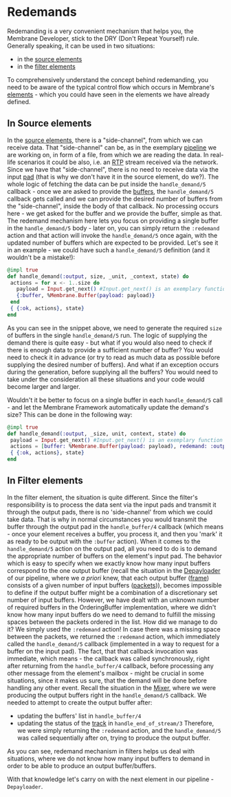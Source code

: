 # Redemands

Redemanding is a very convenient mechanism that helps you, the Membrane Developer, stick to the DRY (Don't Repeat Yourself) rule.
Generally speaking, it can be used in two situations:

- in the [source elements](../glossary/glossary.md#source)
- in the [filter elements](../glossary/glossary.md#filter)

To comprehensively understand the concept behind redemanding, you need to be aware of the typical control flow which occurs in Membrane's [elements](../glossary/glossary.md#element) - which you could have seen in the elements we have already defined.

## In Source elements

In the [source elements](../glossary/glossary.md#source), there is a "side-channel", from which we can receive data. That "side-channel" can be, as in the exemplary [pipeline](../glossary/glossary.md#pipeline) we are working on, in form of a file, from which we are reading the data. In real-life scenarios it could be also, i.e. an [RTP](../glossary/glossary.md#rtp) stream received via the network. Since we have that "side-channel", there is no need to receive data via the input [pad](../glossary/glossary.md#pad) (that is why we don't have it in the source element, do we?).
The whole logic of fetching the data can be put inside the `handle_demand/5` callback - once we are asked to provide the [buffers](../glossary/glossary.md#buffer), the `handle_demand/5` callback gets called and we can provide the desired number of buffers from the "side-channel", inside the body of that callback. No processing occurs here - we get asked for the buffer and we provide the buffer, simple as that.
The redemand mechanism here lets you focus on providing a single buffer in the `handle_demand/5` body - later on, you can simply return the `:redemand` action and that action will invoke the `handle_demand/5` once again, with the updated number of buffers which are expected to be provided. Let's see it in an example - we could have such a `handle_demand/5` definition (and it wouldn't be a mistake!):

```elixir
@impl true
def handle_demand(:output, size, _unit, _context, state) do
 actions = for x <- 1..size do
   payload = Input.get_next() #Input.get_next() is an exemplary function which could be providing data
   {:buffer, %Membrane.Buffer(payload: payload)}
 end
 { {:ok, actions}, state}
end
```

As you can see in the snippet above, we need to generate the required `size` of buffers in the single `handle_demand/5` run. The logic of supplying the demand there is quite easy - but what if you would also need to check if there is enough data to provide a sufficient number of buffer? You would need to check it in advance (or try to read as much data as possible before supplying the desired number of buffers). And what if an exception occurs during the generation, before supplying all the buffers?
You would need to take under the consideration all these situations and your code would become larger and larger.

Wouldn't it be better to focus on a single buffer in each `handle_demand/5` call - and let the Membrane Framework automatically update the demand's size? This can be done in the following way:

```elixir
@impl true
def handle_demand(:output, _size, unit, context, state) do
 payload = Input.get_next() #Input.get_next() is an exemplary function which could be providing data
 actions = [buffer: %Membrane.Buffer(payload: payload), redemand: :output]
 { {:ok, actions}, state}
end
```

## In Filter elements
<!-- This needs jesus __jm__ -->
In the filter element, the situation is quite different.
Since the filter's responsibility is to process the data sent via the input pads and transmit it through the output pads, there is no 'side-channel' from which we could take data. That is why in normal circumstances you would transmit the buffer through the output pad in the `handle_buffer/4` callback (which means - once your element receives a buffer, you process it, and then you 'mark' it as ready to be output with the `:buffer` action). When it comes to the `handle_demand/5` action on the output pad, all you need to do is to demand the appropriate number of buffers on the element's input pad. The behavior which is easy to specify when we exactly know how many input buffers correspond to the one output buffer (recall the situation in the [Depayloader](../glossary/glossary.md#payloader-and-depayloader) of our pipeline, where we *a priori* knew, that each output buffer ([frame](../glossary/glossary.md#frame)) consists of a given number of input buffers ([packets](../glossary/glossary.md#packet))), becomes impossible to define if the output buffer might be a combination of a discretionary set number of input buffers. However, we have dealt with an unknown number of required buffers in the OrderingBuffer implementation, where we didn't know how many input buffers do we need to demand to fulfill the missing spaces between the packets ordered in the list. How did we manage to do it?
We simply used the `:redemand` action! In case there was a missing space between the packets, we returned the `:redemand` action, which immediately called the `handle_demand/5` callback (implemented in a way to request for a buffer on the input pad). The fact, that that callback invocation was immediate, which means - the callback was called synchronously, right after returning from the `handle_buffer/4` callback, before processing any other message from the element's mailbox - might be crucial in some situations, since it makes us sure, that the demand will be done before handling any other event.
Recall the situation in the [Mixer](../glossary/glossary.md#mixer), <!--this might've changed after refactor--> where we were producing the output buffers right in the `handle_demand/5` callback. We needed to attempt to create the output buffer after:

- updating the buffers' list in `handle_buffer/4`
- updating the status of the [track](../glossary/glossary.md#track) in `handle_end_of_stream/3`
  Therefore, we were simply returning the `:redemand` action, and the `handle_demand/5` was called sequentially after on, trying to produce the output buffer.

As you can see, redemand mechanism in filters helps us deal with situations, where we do not know how many input buffers to demand in order to be able to produce an output buffer/buffers.

With that knowledge let's carry on with the next element in our pipeline - `Depayloader`.
